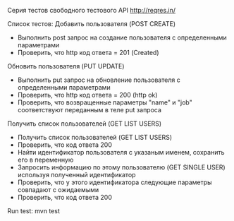 Серия тестов свободного тестового API http://reqres.in/

Список тестов:
Добавить пользователя (POST CREATE)
- Выполнить post запрос на создание пользователя с определенными параметрами
- Проверить, что http код ответа = 201 (Created)

Обновить пользователя (PUT UPDATE)
- Выполнить put запрос на обновление пользователя с определенными параметрами
- Проверить, что http код ответа = 200 (http ok)
- Проверить, что возвращенные параметры "name" и "job" соответствуют переданным в теле put запроса

Получить список пользователей (GET LIST USERS)
- Получить список пользователей (GET LIST USERS)
- Проверить, что код ответа 200
- Найти идентификатор пользователя с указаным именем, сохранить его в переменную
- Запросить информацию по этому пользователю (GET SINGLE USER) используя полученный идентификатор
- Проверить, что у этого идентификатора следующие параметры совпадают с ожидаемыми 
- Проверить, что код ответа 200

Run test: mvn test